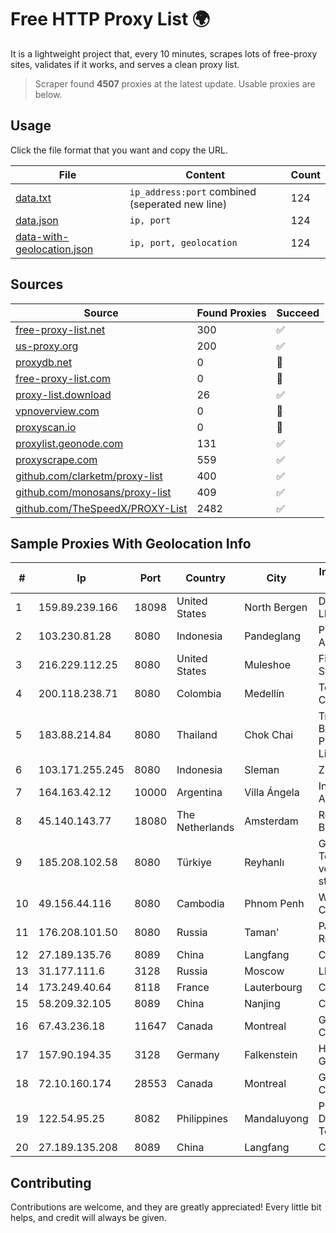 
# Free HTTP Proxy List 🌍

It is a lightweight project that, every 10 minutes, scrapes lots of free-proxy sites, validates if it works, and serves a clean proxy list.


> Scraper found **4507** proxies at the latest update. Usable proxies are below.

## Usage

Click the file format that you want and copy the URL.


|File|Content|Count|
|----|-------|-----|
|[data.txt](https://raw.githubusercontent.com/themiralay/Proxy-List-World/master/data.txt)|`ip_address:port` combined (seperated new line)|124|
|[data.json](https://raw.githubusercontent.com/themiralay/Proxy-List-World/master/data.json)|`ip, port`|124|
|[data-with-geolocation.json](https://raw.githubusercontent.com/themiralay/Proxy-List-World/master/data-with-geolocation.json)|`ip, port, geolocation`|124|

## Sources

|Source|Found Proxies|Succeed|
|------|-------------|-------|
|[free-proxy-list.net](https://free-proxy-list.net)|300|✅|
|[us-proxy.org](https://www.us-proxy.org)|200|✅|
|[proxydb.net](http://proxydb.net)|0|🚫|
|[free-proxy-list.com](https://free-proxy-list.com/?page=&port=&type%5B%5D=http&type%5B%5D=https&up_time=0&search=Search)|0|🚫|
|[proxy-list.download](https://www.proxy-list.download/HTTP)|26|✅|
|[vpnoverview.com](https://vpnoverview.com/privacy/anonymous-browsing/free-proxy-servers)|0|🚫|
|[proxyscan.io](https://www.proxyscan.io)|0|🚫|
|[proxylist.geonode.com](https://proxylist.geonode.com/api/proxy-list?limit=300&page=1&sort_by=lastChecked&sort_type=desc&protocols=http,https)|131|✅|
|[proxyscrape.com](https://api.proxyscrape.com/v2/?request=displayproxies&protocol=http&timeout=10000&country=all&ssl=all&anonymity=all)|559|✅|
|[github.com/clarketm/proxy-list](https://raw.githubusercontent.com/clarketm/proxy-list/master/proxy-list-raw.txt)|400|✅|
|[github.com/monosans/proxy-list](https://raw.githubusercontent.com/monosans/proxy-list/main/proxies/http.txt)|409|✅|
|[github.com/TheSpeedX/PROXY-List](https://raw.githubusercontent.com/TheSpeedX/PROXY-List/master/http.txt)|2482|✅|


## Sample Proxies With Geolocation Info

|#|Ip|Port|Country|City|Internet Service Provider|
|-|--|----|-------|----|-------------------------|
|1|159.89.239.166|18098|United States|North Bergen|DigitalOcean, LLC|
|2|103.230.81.28|8080|Indonesia|Pandeglang|PT. Pandeglang Akses Semesta|
|3|216.229.112.25|8080|United States|Muleshoe|Five Area Systems, LLC|
|4|200.118.238.71|8080|Colombia|Medellín|Telmex Colombia S.A.|
|5|183.88.214.84|8080|Thailand|Chok Chai|Triple T Broadband Public Company Limited|
|6|103.171.255.245|8080|Indonesia|Sleman|ZKI|
|7|164.163.42.12|10000|Argentina|Villa Ángela|Interret Villa Angela SRL|
|8|45.140.143.77|18080|The Netherlands|Amsterdam|RoyaleHosting BV|
|9|185.208.102.58|8080|Türkiye|Reyhanlı|Guneydogu Telekom int.bil. ve ilt. hiz. tic. ltd. sti.|
|10|49.156.44.116|8080|Cambodia|Phnom Penh|WiCAM Corporation Ltd|
|11|176.208.101.50|8080|Russia|Taman'|PJSC Rostelecom|
|12|27.189.135.76|8089|China|Langfang|Chinanet|
|13|31.177.111.6|3128|Russia|Moscow|LLC Smart Ape|
|14|173.249.40.64|8118|France|Lauterbourg|Contabo GmbH|
|15|58.209.32.105|8089|China|Nanjing|China Telecom|
|16|67.43.236.18|11647|Canada|Montreal|GloboTech Communications|
|17|157.90.194.35|3128|Germany|Falkenstein|Hetzner Online GmbH|
|18|72.10.160.174|28553|Canada|Montreal|GloboTech Communications|
|19|122.54.95.25|8082|Philippines|Mandaluyong|Philippine Long Distance Telephone Co.|
|20|27.189.135.208|8089|China|Langfang|Chinanet|



## Contributing

Contributions are welcome, and they are greatly appreciated! Every
little bit helps, and credit will always be given.

